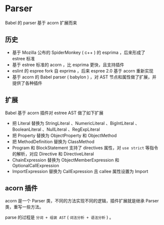 # Parser

Babel 的 parser 基于 acorn 扩展而来

## 历史

- 基于 Mozilla 公布的 SpiderMonkey ( c++ ) 的 esprima ，后来形成了 estree 标准
- 基于 estree 标准的 acorn ，比 esprima 更快，且支持插件
- eslint 的 espree fork 自 exprima ，后来 espree 2.0 基于 acorn 重新实现
- 基于 acorn 的 Babel parser ( babylon ) ，对 AST 节点和属性做了扩展，并提供了各种插件

## 扩展

Babel 基于 acorn 插件对 estree AST 做了如下扩展

- 把 Literal 替换为 StringLiteral 、NumericLiteral 、BigIntLiteral 、BooleanLiteral 、NullLiteral 、RegExpLiteral
- 把 Property 替换为 ObjectProperty 和 ObjectMethod
- 把 MethodDefinition 替换为 ClassMethod
- Program 和 BlockStatement 支持了 directives 属性，对 `use strict` 等指令的解析，对应 Directive 和 DirectiveLiteral
- ChainExpression 替换为 ObjectMemberExpression 和 OptionalCallExpression
- ImportExpression 替换为 CallExpression 且 callee 属性设置为 Import

## acorn 插件

acorn 是一个 Parser 类，不同的方法实现不同的逻辑，插件扩展就是继承 Parser 类，重写一些方法。

parse 的过程是 `分词 + 组装 AST` ( `词法分析 + 语法分析` ) 。
